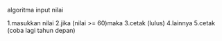 algoritma input nilai

1.masukkan nilai
2.jika (nilai >= 60)maka
3.cetak (lulus)
4.lainnya
5.cetak (coba lagi tahun depan)